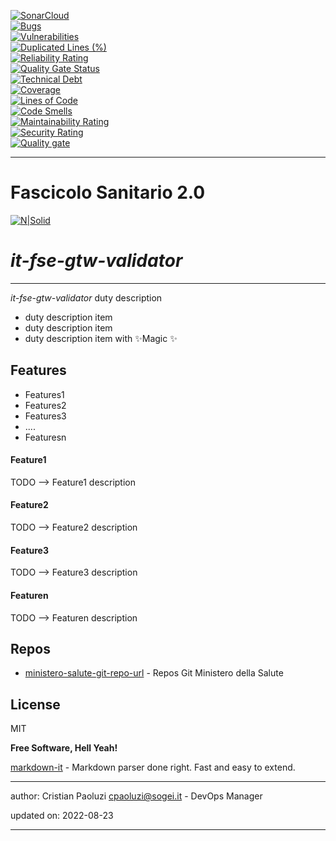 [![SonarCloud](https://sonarcloud.io/images/project_badges/sonarcloud-black.svg)](https://sonarcloud.io/summary/new_code?id=it.finanze.sanita.fse2%3Agtw-validator)
<br/>
[![Bugs](https://sonarcloud.io/api/project_badges/measure?project=it.finanze.sanita.fse2%3Agtw-validator&metric=bugs)](https://sonarcloud.io/summary/new_code?id=it.finanze.sanita.fse2%3Agtw-validator)
<br/>
[![Vulnerabilities](https://sonarcloud.io/api/project_badges/measure?project=it.finanze.sanita.fse2%3Agtw-validator&metric=vulnerabilities)](https://sonarcloud.io/summary/new_code?id=it.finanze.sanita.fse2%3Agtw-validator)
<br/>
[![Duplicated Lines (%)](https://sonarcloud.io/api/project_badges/measure?project=it.finanze.sanita.fse2%3Agtw-validator&metric=duplicated_lines_density)](https://sonarcloud.io/summary/new_code?id=it.finanze.sanita.fse2%3Agtw-validator)
<br/>
[![Reliability Rating](https://sonarcloud.io/api/project_badges/measure?project=it.finanze.sanita.fse2%3Agtw-validator&metric=reliability_rating)](https://sonarcloud.io/summary/new_code?id=it.finanze.sanita.fse2%3Agtw-validator)
<br/>
[![Quality Gate Status](https://sonarcloud.io/api/project_badges/measure?project=it.finanze.sanita.fse2%3Agtw-validator&metric=alert_status)](https://sonarcloud.io/summary/new_code?id=it.finanze.sanita.fse2%3Agtw-validator)
<br/>
[![Technical Debt](https://sonarcloud.io/api/project_badges/measure?project=it.finanze.sanita.fse2%3Agtw-validator&metric=sqale_index)](https://sonarcloud.io/summary/new_code?id=it.finanze.sanita.fse2%3Agtw-validator)
<br/>
[![Coverage](https://sonarcloud.io/api/project_badges/measure?project=it.finanze.sanita.fse2%3Agtw-validator&metric=coverage)](https://sonarcloud.io/summary/new_code?id=it.finanze.sanita.fse2%3Agtw-validator)
<br/>
[![Lines of Code](https://sonarcloud.io/api/project_badges/measure?project=it.finanze.sanita.fse2%3Agtw-validator&metric=ncloc)](https://sonarcloud.io/summary/new_code?id=it.finanze.sanita.fse2%3Agtw-validator)
<br/>
[![Code Smells](https://sonarcloud.io/api/project_badges/measure?project=it.finanze.sanita.fse2%3Agtw-validator&metric=code_smells)](https://sonarcloud.io/summary/new_code?id=it.finanze.sanita.fse2%3Agtw-validator)
<br/>
[![Maintainability Rating](https://sonarcloud.io/api/project_badges/measure?project=it.finanze.sanita.fse2%3Agtw-validator&metric=sqale_rating)](https://sonarcloud.io/summary/new_code?id=it.finanze.sanita.fse2%3Agtw-validator)
<br/>
[![Security Rating](https://sonarcloud.io/api/project_badges/measure?project=it.finanze.sanita.fse2%3Agtw-validator&metric=security_rating)](https://sonarcloud.io/summary/new_code?id=it.finanze.sanita.fse2%3Agtw-validator)
<br/>
[![Quality gate](https://sonarcloud.io/api/project_badges/quality_gate?project=it.finanze.sanita.fse2%3Agtw-validator)](https://sonarcloud.io/summary/new_code?id=it.finanze.sanita.fse2%3Agtw-validator)
<br/>

---

# Fascicolo Sanitario 2.0
[![N|Solid](https://www.sogei.it/content/dam/sogei/loghi/Sogei_logo_304.svg)](https://www.sogei.it/it/sogei-homepage.html)

# _it-fse-gtw-validator_


---

_it-fse-gtw-validator_ duty description
- duty description item
- duty description item
- duty description item with ✨Magic ✨

## Features
- Features1
- Features2
- Features3
- ....
- Featuresn

#### Feature1
TODO --> Feature1 description

#### Feature2
TODO --> Feature2 description

#### Feature3
TODO --> Feature3 description

#### Featuren
TODO --> Featuren description

## Repos
- [ministero-salute-git-repo-url] - Repos Git Ministero della Salute

## License

MIT

**Free Software, Hell Yeah!**

[markdown-it] - Markdown parser done right. Fast and easy to extend.

[//]: # (These are reference links used in the body of this note and get stripped out when the markdown processor does its job. There is no need to format nicely because it shouldn't be seen. Thanks SO - http://stackoverflow.com/questions/4823468/store-comments-in-markdown-syntax)
[markdown-it]: <https://github.com/markdown-it/markdown-it>
[ministero-salute-git-repo-url]: <https://github.com/ministero-salute/it-fse-gtw-validator.git>
[Spring Boot]: <https://spring.io/projects/spring-boot>
[Maven]: <https://maven.apache.org/>

---
author: Cristian Paoluzi <cpaoluzi@sogei.it> - DevOps Manager

updated on: 2022-08-23

---
